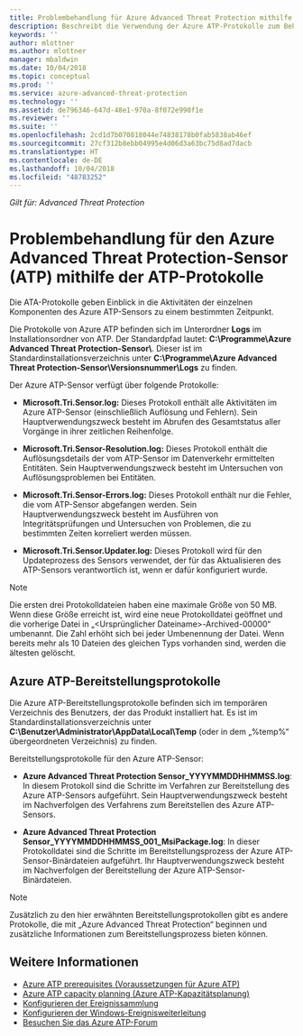 ```yaml
---
title: Problembehandlung für Azure Advanced Threat Protection mithilfe der Protokolle | Microsoft-Dokumentation
description: Beschreibt die Verwendung der Azure ATP-Protokolle zum Behandeln von Problemen.
keywords: ''
author: mlottner
ms.author: mlottner
manager: mbaldwin
ms.date: 10/04/2018
ms.topic: conceptual
ms.prod: ''
ms.service: azure-advanced-threat-protection
ms.technology: ''
ms.assetid: de796346-647d-48e1-970a-8f072e990f1e
ms.reviewer: ''
ms.suite: ''
ms.openlocfilehash: 2cd1d7b070818044e74838178b0fab5838ab46ef
ms.sourcegitcommit: 27cf312b8ebb04995e4d06d3a63bc75d8ad7dacb
ms.translationtype: HT
ms.contentlocale: de-DE
ms.lasthandoff: 10/04/2018
ms.locfileid: "48783252"
---
```

*Gilt für: Advanced Threat Protection*



# <a name="troubleshooting-azure-advanced-threat-protection-atp-sensor-using-the-atp-logs"></a>Problembehandlung für den Azure Advanced Threat Protection-Sensor (ATP) mithilfe der ATP-Protokolle
Die ATA-Protokolle geben Einblick in die Aktivitäten der einzelnen Komponenten des Azure ATP-Sensors zu einem bestimmten Zeitpunkt.


Die Protokolle von Azure ATP befinden sich im Unterordner **Logs** im Installationsordner von ATP. Der Standardpfad lautet: **C:\Programme\Azure Advanced Threat Protection-Sensor\\**. Dieser ist im Standardinstallationsverzeichnis unter **C:\Programme\Azure Advanced Threat Protection-Sensor\Versionsnummer\Logs** zu finden.

Der Azure ATP-Sensor verfügt über folgende Protokolle:

-   **Microsoft.Tri.Sensor.log:** Dieses Protokoll enthält alle Aktivitäten im Azure ATP-Sensor (einschließlich Auflösung und Fehlern). Sein Hauptverwendungszweck besteht im Abrufen des Gesamtstatus aller Vorgänge in ihrer zeitlichen Reihenfolge.

-   **Microsoft.Tri.Sensor-Resolution.log:** Dieses Protokoll enthält die Auflösungsdetails der vom ATP-Sensor im Datenverkehr ermittelten Entitäten. Sein Hauptverwendungszweck besteht im Untersuchen von Auflösungsproblemen bei Entitäten.

-   **Microsoft.Tri.Sensor-Errors.log:** Dieses Protokoll enthält nur die Fehler, die vom ATP-Sensor abgefangen werden. Sein Hauptverwendungszweck besteht im Ausführen von Integritätsprüfungen und Untersuchen von Problemen, die zu bestimmten Zeiten korreliert werden müssen.

-   **Microsoft.Tri.Sensor.Updater.log:** Dieses Protokoll wird für den Updateprozess des Sensors verwendet, der für das Aktualisieren des ATP-Sensors verantwortlich ist, wenn er dafür konfiguriert wurde. 


> [!NOTE]
> Die ersten drei Protokolldateien haben eine maximale Größe von 50 MB. Wenn diese Größe erreicht ist, wird eine neue Protokolldatei geöffnet und die vorherige Datei in „&lt;Ursprünglicher Dateiname&gt;-Archived-00000“ umbenannt. Die Zahl erhöht sich bei jeder Umbenennung der Datei. Wenn bereits mehr als 10 Dateien des gleichen Typs vorhanden sind, werden die ältesten gelöscht.

## <a name="azure-atp-deployment-logs"></a>Azure ATP-Bereitstellungsprotokolle
Die Azure ATP-Bereitstellungsprotokolle befinden sich im temporären Verzeichnis des Benutzers, der das Produkt installiert hat. Es ist im Standardinstallationsverzeichnis unter **C:\Benutzer\Administrator\AppData\Local\Temp** (oder in dem „%temp%“ übergeordneten Verzeichnis) zu finden.

Bereitstellungsprotokolle für den Azure ATP-Sensor:

-   **Azure Advanced Threat Protection Sensor_YYYYMMDDHHMMSS.log**: In diesem Protokoll sind die Schritte im Verfahren zur Bereitstellung des Azure ATP-Sensors aufgeführt. Sein Hauptverwendungszweck besteht im Nachverfolgen des Verfahrens zum Bereitstellen des Azure ATP-Sensors.

-   **Azure Advanced Threat Protection Sensor_YYYYMMDDHHMMSS_001_MsiPackage.log**: In dieser Protokolldatei sind die Schritte im Bereitstellungsprozess der Azure ATP-Sensor-Binärdateien aufgeführt. Ihr Hauptverwendungszweck besteht im Nachverfolgen der Bereitstellung der Azure ATP-Sensor-Binärdateien.


> [!NOTE] 
> Zusätzlich zu den hier erwähnten Bereitstellungsprotokollen gibt es andere Protokolle, die mit „Azure Advanced Threat Protection“ beginnen und zusätzliche Informationen zum Bereitstellungsprozess bieten können.


## <a name="see-also"></a>Weitere Informationen
- [Azure ATP prerequisites (Voraussetzungen für Azure ATP)](atp-prerequisites.md)
- [Azure ATP capacity planning (Azure ATP-Kapazitätsplanung)](atp-capacity-planning.md)
- [Konfigurieren der Ereignissammlung](configure-event-collection.md)
- [Konfigurieren der Windows-Ereignisweiterleitung](configure-event-forwarding.md#configuring-windows-event-forwarding)
- [Besuchen Sie das Azure ATP-Forum](https://aka.ms/azureatpcommunity)